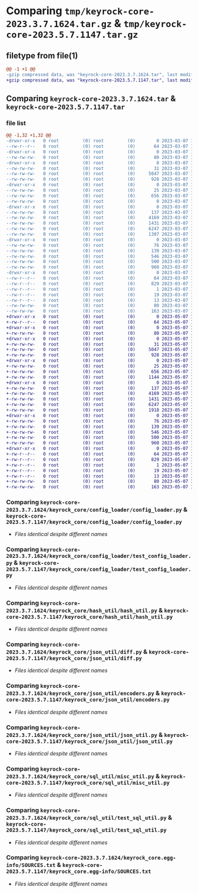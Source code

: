 # Comparing `tmp/keyrock-core-2023.3.7.1624.tar.gz` & `tmp/keyrock-core-2023.5.7.1147.tar.gz`

## filetype from file(1)

```diff
@@ -1 +1 @@
-gzip compressed data, was "keyrock-core-2023.3.7.1624.tar", last modified: Tue Mar  7 16:24:51 2023, max compression
+gzip compressed data, was "keyrock-core-2023.5.7.1147.tar", last modified: Sun May  7 11:47:31 2023, max compression
```

## Comparing `keyrock-core-2023.3.7.1624.tar` & `keyrock-core-2023.5.7.1147.tar`

### file list

```diff
@@ -1,32 +1,32 @@
-drwxr-xr-x   0 root         (0) root         (0)        0 2023-03-07 16:24:51.796178 keyrock-core-2023.3.7.1624/
--rw-r--r--   0 root         (0) root         (0)       64 2023-03-07 16:24:51.796178 keyrock-core-2023.3.7.1624/PKG-INFO
-drwxr-xr-x   0 root         (0) root         (0)        0 2023-03-07 16:24:51.787928 keyrock-core-2023.3.7.1624/keyrock_core/
--rw-rw-rw-   0 root         (0) root         (0)       80 2023-03-07 16:24:36.000000 keyrock-core-2023.3.7.1624/keyrock_core/__init__.py
-drwxr-xr-x   0 root         (0) root         (0)        0 2023-03-07 16:24:51.791595 keyrock-core-2023.3.7.1624/keyrock_core/config_loader/
--rw-rw-rw-   0 root         (0) root         (0)       31 2023-03-07 16:24:36.000000 keyrock-core-2023.3.7.1624/keyrock_core/config_loader/__init__.py
--rw-rw-rw-   0 root         (0) root         (0)     5047 2023-03-07 16:24:36.000000 keyrock-core-2023.3.7.1624/keyrock_core/config_loader/config_loader.py
--rw-rw-rw-   0 root         (0) root         (0)      928 2023-03-07 16:24:36.000000 keyrock-core-2023.3.7.1624/keyrock_core/config_loader/test_config_loader.py
-drwxr-xr-x   0 root         (0) root         (0)        0 2023-03-07 16:24:51.792511 keyrock-core-2023.3.7.1624/keyrock_core/hash_util/
--rw-rw-rw-   0 root         (0) root         (0)       25 2023-03-07 16:24:36.000000 keyrock-core-2023.3.7.1624/keyrock_core/hash_util/__init__.py
--rw-rw-rw-   0 root         (0) root         (0)      656 2023-03-07 16:24:36.000000 keyrock-core-2023.3.7.1624/keyrock_core/hash_util/hash_util.py
--rw-rw-rw-   0 root         (0) root         (0)        0 2023-03-07 16:24:36.000000 keyrock-core-2023.3.7.1624/keyrock_core/hash_util/test_hash_util.py
-drwxr-xr-x   0 root         (0) root         (0)        0 2023-03-07 16:24:51.794345 keyrock-core-2023.3.7.1624/keyrock_core/json_util/
--rw-rw-rw-   0 root         (0) root         (0)      137 2023-03-07 16:24:36.000000 keyrock-core-2023.3.7.1624/keyrock_core/json_util/__init__.py
--rw-rw-rw-   0 root         (0) root         (0)     4169 2023-03-07 16:24:36.000000 keyrock-core-2023.3.7.1624/keyrock_core/json_util/diff.py
--rw-rw-rw-   0 root         (0) root         (0)     1431 2023-03-07 16:24:36.000000 keyrock-core-2023.3.7.1624/keyrock_core/json_util/encoders.py
--rw-rw-rw-   0 root         (0) root         (0)     6247 2023-03-07 16:24:36.000000 keyrock-core-2023.3.7.1624/keyrock_core/json_util/json_util.py
--rw-rw-rw-   0 root         (0) root         (0)     1307 2023-03-07 16:24:36.000000 keyrock-core-2023.3.7.1624/keyrock_core/json_util/test_json_util.py
-drwxr-xr-x   0 root         (0) root         (0)        0 2023-03-07 16:24:51.796178 keyrock-core-2023.3.7.1624/keyrock_core/sql_util/
--rw-rw-rw-   0 root         (0) root         (0)       76 2023-03-07 16:24:36.000000 keyrock-core-2023.3.7.1624/keyrock_core/sql_util/__init__.py
--rw-rw-rw-   0 root         (0) root         (0)      139 2023-03-07 16:24:36.000000 keyrock-core-2023.3.7.1624/keyrock_core/sql_util/date_util.py
--rw-rw-rw-   0 root         (0) root         (0)      546 2023-03-07 16:24:36.000000 keyrock-core-2023.3.7.1624/keyrock_core/sql_util/misc_util.py
--rw-rw-rw-   0 root         (0) root         (0)      500 2023-03-07 16:24:36.000000 keyrock-core-2023.3.7.1624/keyrock_core/sql_util/query_util.py
--rw-rw-rw-   0 root         (0) root         (0)      960 2023-03-07 16:24:36.000000 keyrock-core-2023.3.7.1624/keyrock_core/sql_util/test_sql_util.py
-drwxr-xr-x   0 root         (0) root         (0)        0 2023-03-07 16:24:51.788844 keyrock-core-2023.3.7.1624/keyrock_core.egg-info/
--rw-r--r--   0 root         (0) root         (0)       64 2023-03-07 16:24:51.000000 keyrock-core-2023.3.7.1624/keyrock_core.egg-info/PKG-INFO
--rw-r--r--   0 root         (0) root         (0)      829 2023-03-07 16:24:51.000000 keyrock-core-2023.3.7.1624/keyrock_core.egg-info/SOURCES.txt
--rw-r--r--   0 root         (0) root         (0)        1 2023-03-07 16:24:51.000000 keyrock-core-2023.3.7.1624/keyrock_core.egg-info/dependency_links.txt
--rw-r--r--   0 root         (0) root         (0)       19 2023-03-07 16:24:51.000000 keyrock-core-2023.3.7.1624/keyrock_core.egg-info/requires.txt
--rw-r--r--   0 root         (0) root         (0)       13 2023-03-07 16:24:51.000000 keyrock-core-2023.3.7.1624/keyrock_core.egg-info/top_level.txt
--rw-rw-rw-   0 root         (0) root         (0)       80 2023-03-07 16:24:36.000000 keyrock-core-2023.3.7.1624/pyproject.toml
--rw-rw-rw-   0 root         (0) root         (0)      163 2023-03-07 16:24:51.796178 keyrock-core-2023.3.7.1624/setup.cfg
+drwxr-xr-x   0 root         (0) root         (0)        0 2023-05-07 11:47:31.027128 keyrock-core-2023.5.7.1147/
+-rw-r--r--   0 root         (0) root         (0)       64 2023-05-07 11:47:31.027128 keyrock-core-2023.5.7.1147/PKG-INFO
+drwxr-xr-x   0 root         (0) root         (0)        0 2023-05-07 11:47:31.018128 keyrock-core-2023.5.7.1147/keyrock_core/
+-rw-rw-rw-   0 root         (0) root         (0)       80 2023-05-07 11:47:14.000000 keyrock-core-2023.5.7.1147/keyrock_core/__init__.py
+drwxr-xr-x   0 root         (0) root         (0)        0 2023-05-07 11:47:31.022128 keyrock-core-2023.5.7.1147/keyrock_core/config_loader/
+-rw-rw-rw-   0 root         (0) root         (0)       31 2023-05-07 11:47:14.000000 keyrock-core-2023.5.7.1147/keyrock_core/config_loader/__init__.py
+-rw-rw-rw-   0 root         (0) root         (0)     5047 2023-05-07 11:47:14.000000 keyrock-core-2023.5.7.1147/keyrock_core/config_loader/config_loader.py
+-rw-rw-rw-   0 root         (0) root         (0)      928 2023-05-07 11:47:14.000000 keyrock-core-2023.5.7.1147/keyrock_core/config_loader/test_config_loader.py
+drwxr-xr-x   0 root         (0) root         (0)        0 2023-05-07 11:47:31.023128 keyrock-core-2023.5.7.1147/keyrock_core/hash_util/
+-rw-rw-rw-   0 root         (0) root         (0)       25 2023-05-07 11:47:14.000000 keyrock-core-2023.5.7.1147/keyrock_core/hash_util/__init__.py
+-rw-rw-rw-   0 root         (0) root         (0)      656 2023-05-07 11:47:14.000000 keyrock-core-2023.5.7.1147/keyrock_core/hash_util/hash_util.py
+-rw-rw-rw-   0 root         (0) root         (0)     1144 2023-05-07 11:47:14.000000 keyrock-core-2023.5.7.1147/keyrock_core/hash_util/test_hash_util.py
+drwxr-xr-x   0 root         (0) root         (0)        0 2023-05-07 11:47:31.025128 keyrock-core-2023.5.7.1147/keyrock_core/json_util/
+-rw-rw-rw-   0 root         (0) root         (0)      137 2023-05-07 11:47:14.000000 keyrock-core-2023.5.7.1147/keyrock_core/json_util/__init__.py
+-rw-rw-rw-   0 root         (0) root         (0)     4169 2023-05-07 11:47:14.000000 keyrock-core-2023.5.7.1147/keyrock_core/json_util/diff.py
+-rw-rw-rw-   0 root         (0) root         (0)     1431 2023-05-07 11:47:14.000000 keyrock-core-2023.5.7.1147/keyrock_core/json_util/encoders.py
+-rw-rw-rw-   0 root         (0) root         (0)     6247 2023-05-07 11:47:14.000000 keyrock-core-2023.5.7.1147/keyrock_core/json_util/json_util.py
+-rw-rw-rw-   0 root         (0) root         (0)     1918 2023-05-07 11:47:14.000000 keyrock-core-2023.5.7.1147/keyrock_core/json_util/test_json_util.py
+drwxr-xr-x   0 root         (0) root         (0)        0 2023-05-07 11:47:31.027128 keyrock-core-2023.5.7.1147/keyrock_core/sql_util/
+-rw-rw-rw-   0 root         (0) root         (0)       76 2023-05-07 11:47:14.000000 keyrock-core-2023.5.7.1147/keyrock_core/sql_util/__init__.py
+-rw-rw-rw-   0 root         (0) root         (0)      139 2023-05-07 11:47:14.000000 keyrock-core-2023.5.7.1147/keyrock_core/sql_util/date_util.py
+-rw-rw-rw-   0 root         (0) root         (0)      546 2023-05-07 11:47:14.000000 keyrock-core-2023.5.7.1147/keyrock_core/sql_util/misc_util.py
+-rw-rw-rw-   0 root         (0) root         (0)      500 2023-05-07 11:47:14.000000 keyrock-core-2023.5.7.1147/keyrock_core/sql_util/query_util.py
+-rw-rw-rw-   0 root         (0) root         (0)      960 2023-05-07 11:47:14.000000 keyrock-core-2023.5.7.1147/keyrock_core/sql_util/test_sql_util.py
+drwxr-xr-x   0 root         (0) root         (0)        0 2023-05-07 11:47:31.020128 keyrock-core-2023.5.7.1147/keyrock_core.egg-info/
+-rw-r--r--   0 root         (0) root         (0)       64 2023-05-07 11:47:31.000000 keyrock-core-2023.5.7.1147/keyrock_core.egg-info/PKG-INFO
+-rw-r--r--   0 root         (0) root         (0)      829 2023-05-07 11:47:31.000000 keyrock-core-2023.5.7.1147/keyrock_core.egg-info/SOURCES.txt
+-rw-r--r--   0 root         (0) root         (0)        1 2023-05-07 11:47:31.000000 keyrock-core-2023.5.7.1147/keyrock_core.egg-info/dependency_links.txt
+-rw-r--r--   0 root         (0) root         (0)       19 2023-05-07 11:47:31.000000 keyrock-core-2023.5.7.1147/keyrock_core.egg-info/requires.txt
+-rw-r--r--   0 root         (0) root         (0)       13 2023-05-07 11:47:31.000000 keyrock-core-2023.5.7.1147/keyrock_core.egg-info/top_level.txt
+-rw-rw-rw-   0 root         (0) root         (0)       80 2023-05-07 11:47:14.000000 keyrock-core-2023.5.7.1147/pyproject.toml
+-rw-rw-rw-   0 root         (0) root         (0)      163 2023-05-07 11:47:31.028128 keyrock-core-2023.5.7.1147/setup.cfg
```

### Comparing `keyrock-core-2023.3.7.1624/keyrock_core/config_loader/config_loader.py` & `keyrock-core-2023.5.7.1147/keyrock_core/config_loader/config_loader.py`

 * *Files identical despite different names*

### Comparing `keyrock-core-2023.3.7.1624/keyrock_core/config_loader/test_config_loader.py` & `keyrock-core-2023.5.7.1147/keyrock_core/config_loader/test_config_loader.py`

 * *Files identical despite different names*

### Comparing `keyrock-core-2023.3.7.1624/keyrock_core/hash_util/hash_util.py` & `keyrock-core-2023.5.7.1147/keyrock_core/hash_util/hash_util.py`

 * *Files identical despite different names*

### Comparing `keyrock-core-2023.3.7.1624/keyrock_core/json_util/diff.py` & `keyrock-core-2023.5.7.1147/keyrock_core/json_util/diff.py`

 * *Files identical despite different names*

### Comparing `keyrock-core-2023.3.7.1624/keyrock_core/json_util/encoders.py` & `keyrock-core-2023.5.7.1147/keyrock_core/json_util/encoders.py`

 * *Files identical despite different names*

### Comparing `keyrock-core-2023.3.7.1624/keyrock_core/json_util/json_util.py` & `keyrock-core-2023.5.7.1147/keyrock_core/json_util/json_util.py`

 * *Files identical despite different names*

### Comparing `keyrock-core-2023.3.7.1624/keyrock_core/sql_util/misc_util.py` & `keyrock-core-2023.5.7.1147/keyrock_core/sql_util/misc_util.py`

 * *Files identical despite different names*

### Comparing `keyrock-core-2023.3.7.1624/keyrock_core/sql_util/test_sql_util.py` & `keyrock-core-2023.5.7.1147/keyrock_core/sql_util/test_sql_util.py`

 * *Files identical despite different names*

### Comparing `keyrock-core-2023.3.7.1624/keyrock_core.egg-info/SOURCES.txt` & `keyrock-core-2023.5.7.1147/keyrock_core.egg-info/SOURCES.txt`

 * *Files identical despite different names*

